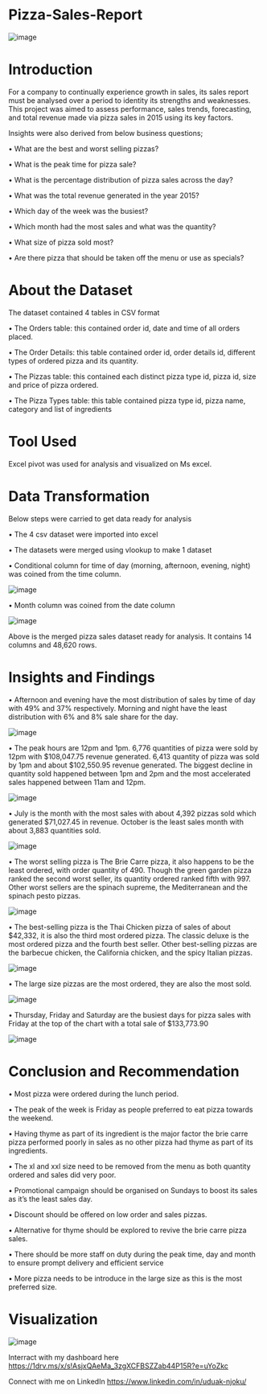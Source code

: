 # Pizza-Sales-Report


![image](https://github.com/UduakN/Pizza-Sales-Report/assets/128192166/27d04e57-5b5b-4ec9-99ec-20a9db8b08d9)


# Introduction

For a company to continually experience growth in sales, its sales report must be analysed over a period to identity its strengths and weaknesses. This project was aimed to assess performance, sales trends, forecasting, and total revenue made via pizza sales in 2015 using its key factors.

Insights were also derived from below business questions;

•	What are the best and worst selling pizzas?

•	What is the peak time for pizza sale?

•	What is the percentage distribution of pizza sales across the day?

•	What was the total revenue generated in the year 2015?

•	Which day of the week was the busiest?

•	Which month had the most sales and what was the quantity?

•	What size of pizza sold most?

•	Are there pizza that should be taken off the menu or use as specials?

# About the Dataset

The dataset contained 4 tables in CSV format

•	The Orders table: this contained order id, date and time of all orders placed.

•	The Order Details: this table contained order id, order details id, different types of ordered pizza and its quantity.

•	The Pizzas table: this contained each distinct pizza type id, pizza id, size and price of pizza ordered.

•	The Pizza Types table: this table contained pizza type id, pizza name, category and list of ingredients


# Tool Used

Excel pivot was used for analysis and visualized on Ms excel.

# Data Transformation

Below steps were carried to get data ready for analysis

•	The 4 csv dataset were imported into excel

•	The datasets were merged using vlookup to make 1 dataset

•	Conditional column for time of day (morning, afternoon, evening, night) was coined from the time column.


![image](https://github.com/UduakN/Pizza-Sales-Report/assets/128192166/17155331-2be0-4c1e-8c10-8fa462f92d50)

•	Month column was coined from the date column


![image](https://github.com/UduakN/Pizza-Sales-Report/assets/128192166/320ae110-6f8a-453a-965a-e86aa219dbba)

Above is the merged pizza sales dataset ready for analysis. It contains 14 columns and 48,620 rows. 


# Insights and Findings

•	Afternoon and evening have the most distribution of sales by time of day with 49% and 37% respectively. Morning and night have the least distribution with 6% and 8% sale share for the day.


![image](https://github.com/UduakN/Pizza-Sales-Report/assets/128192166/cd83a626-dbdb-4c20-8577-b206b5a313d8)

•	The peak hours are 12pm and 1pm. 6,776 quantities of pizza were sold by 12pm with $108,047.75 revenue generated. 6,413 quantity of pizza was sold by 1pm and about $102,550.95 revenue generated. The biggest decline in quantity sold happened between 1pm and 2pm and the most accelerated sales happened between 11am and 12pm.


![image](https://github.com/UduakN/Pizza-Sales-Report/assets/128192166/402329c3-2e8d-43c0-8ed8-aac9f3f04286)

•	July is the month with the most sales with about 4,392 pizzas sold which generated $71,027.45 in revenue. October is the least sales month with about 3,883 quantities sold.


![image](https://github.com/UduakN/Pizza-Sales-Report/assets/128192166/5e3c4c8d-e124-4aee-ba95-3c7b23a9bf9c)

•	The worst selling pizza is The Brie Carre pizza, it also happens to be the least ordered, with order quantity of 490. Though the green garden pizza ranked the second worst seller, its quantity ordered ranked fifth with 997. Other worst sellers are the spinach supreme, the Mediterranean and the spinach pesto pizzas.


![image](https://github.com/UduakN/Pizza-Sales-Report/assets/128192166/3f7c46a3-e304-40fb-989b-fdd54a11404b)

•	The best-selling pizza is the Thai Chicken pizza of sales of about $42,332, it is also the third most ordered pizza. The classic deluxe is the most ordered pizza and the fourth best seller. Other best-selling pizzas are the barbecue chicken, the California chicken, and the spicy Italian pizzas.


![image](https://github.com/UduakN/Pizza-Sales-Report/assets/128192166/b6d0ab6c-1174-4507-b2ae-efb12c5be53b)


•	The large size pizzas are the most ordered, they are also the most sold.


![image](https://github.com/UduakN/Pizza-Sales-Report/assets/128192166/b5c947ff-fdde-4e15-9dc0-6d49ec72bbc5)

•	Thursday, Friday and Saturday are the busiest days for pizza sales with Friday at the top of the chart with a total sale of $133,773.90


![image](https://github.com/UduakN/Pizza-Sales-Report/assets/128192166/9c5f9990-f9c3-4403-9b68-b25790588487)

# Conclusion and Recommendation

•	Most pizza were ordered during the lunch period. 

•	The peak of the week is Friday as people preferred to eat pizza towards the weekend. 

•	Having thyme as part of its ingredient is the major factor the brie carre pizza performed poorly in sales as no other pizza had thyme as part of its ingredients.

•	The xl and xxl size need to be removed from the menu as both quantity ordered and sales did very poor.

•	Promotional campaign should be organised on Sundays to boost its sales as it’s the least sales day.

•	Discount should be offered on low order and sales pizzas.

•	Alternative for thyme should be explored to revive the brie carre pizza sales.

•	There should be more staff on duty during the peak time, day and month to ensure prompt delivery and efficient service

•	More pizza needs to be introduce in the large size as this is the most preferred size.

# Visualization


![image](https://github.com/UduakN/Pizza-Sales-Report/assets/128192166/93ce94a6-d84e-4b03-a223-89e8ec9d3074)


Interract with my dashboard here https://1drv.ms/x/s!AsjxQAeMa_3zgXCFBSZZab44P15R?e=uYoZkc

Connect with me on LinkedIn https://www.linkedin.com/in/uduak-njoku/





